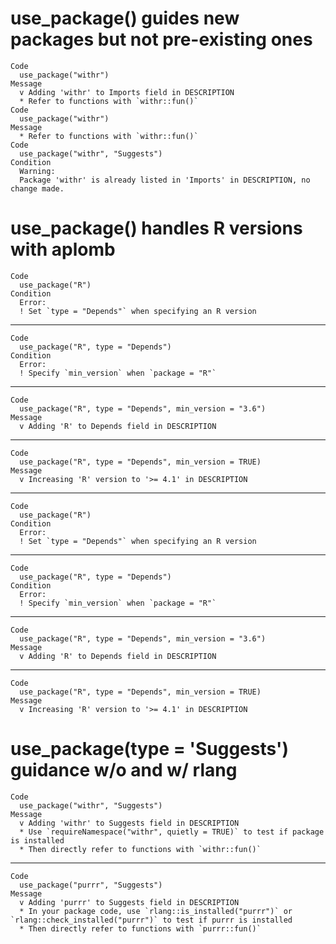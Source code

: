 # use_package() guides new packages but not pre-existing ones

    Code
      use_package("withr")
    Message
      v Adding 'withr' to Imports field in DESCRIPTION
      * Refer to functions with `withr::fun()`
    Code
      use_package("withr")
    Message
      * Refer to functions with `withr::fun()`
    Code
      use_package("withr", "Suggests")
    Condition
      Warning:
      Package 'withr' is already listed in 'Imports' in DESCRIPTION, no change made.

# use_package() handles R versions with aplomb

    Code
      use_package("R")
    Condition
      Error:
      ! Set `type = "Depends"` when specifying an R version

---

    Code
      use_package("R", type = "Depends")
    Condition
      Error:
      ! Specify `min_version` when `package = "R"`

---

    Code
      use_package("R", type = "Depends", min_version = "3.6")
    Message
      v Adding 'R' to Depends field in DESCRIPTION

---

    Code
      use_package("R", type = "Depends", min_version = TRUE)
    Message
      v Increasing 'R' version to '>= 4.1' in DESCRIPTION

---

    Code
      use_package("R")
    Condition
      Error:
      ! Set `type = "Depends"` when specifying an R version

---

    Code
      use_package("R", type = "Depends")
    Condition
      Error:
      ! Specify `min_version` when `package = "R"`

---

    Code
      use_package("R", type = "Depends", min_version = "3.6")
    Message
      v Adding 'R' to Depends field in DESCRIPTION

---

    Code
      use_package("R", type = "Depends", min_version = TRUE)
    Message
      v Increasing 'R' version to '>= 4.1' in DESCRIPTION

# use_package(type = 'Suggests') guidance w/o and w/ rlang

    Code
      use_package("withr", "Suggests")
    Message
      v Adding 'withr' to Suggests field in DESCRIPTION
      * Use `requireNamespace("withr", quietly = TRUE)` to test if package is installed
      * Then directly refer to functions with `withr::fun()`

---

    Code
      use_package("purrr", "Suggests")
    Message
      v Adding 'purrr' to Suggests field in DESCRIPTION
      * In your package code, use `rlang::is_installed("purrr")` or `rlang::check_installed("purrr")` to test if purrr is installed
      * Then directly refer to functions with `purrr::fun()`

